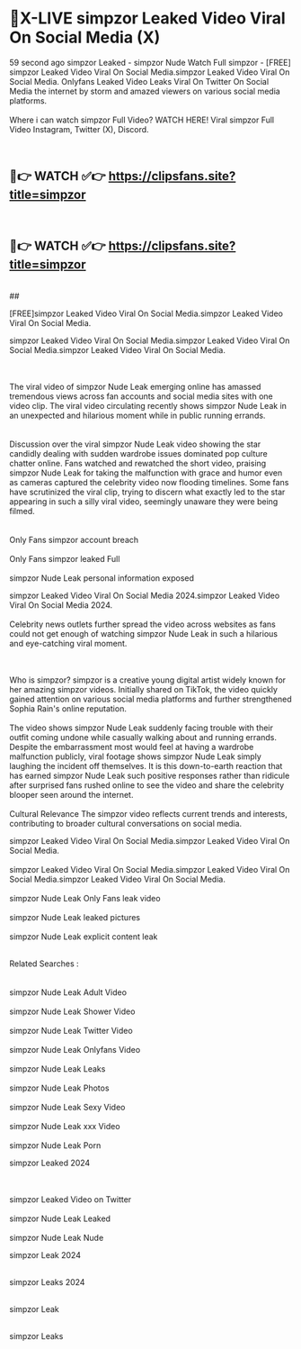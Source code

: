 # 🔴X-LIVE simpzor Leaked Video Viral On Social Media (X)<br>


59 second ago simpzor Leaked  - simpzor Nude  Watch Full simpzor - [FREE] simpzor Leaked Video Viral On Social Media.simpzor Leaked Video Viral On Social Media.   Onlyfans Leaked Video Leaks Viral On Twitter On Social Media the internet by storm and amazed viewers on various social media platforms. <br><br>
Where i can watch simpzor Full Video? WATCH HERE! Viral simpzor Full Video Instagram, Twitter (X), Discord. <br>


 <br>

##  🔴👉 WATCH ✅👉  <a href="https://clipsfans.site?title=simpzor&ref=git">https://clipsfans.site?title=simpzor</a> <br>
  <br>

##  🔴👉 WATCH ✅👉  <a href="https://clipsfans.site?title=simpzor&ref=git">https://clipsfans.site?title=simpzor</a> <br>
  <br>
  ##



[FREE]simpzor Leaked Video Viral On Social Media.simpzor Leaked Video Viral On Social Media. <br>

simpzor Leaked Video Viral On Social Media.simpzor Leaked Video Viral On Social Media.simpzor Leaked Video Viral On Social Media. <br>


  <br>

  <br>
The viral video of simpzor Nude Leak emerging online has amassed tremendous views across fan accounts and social media sites with one video clip. The viral video circulating recently shows simpzor Nude Leak in an unexpected and hilarious moment while in public running errands.<br>
<br>


<br>
Discussion over the viral simpzor Nude Leak video showing the star candidly dealing with sudden wardrobe issues dominated pop culture chatter online. Fans watched and rewatched the short video, praising simpzor Nude Leak for taking the malfunction with grace and humor even as cameras captured the celebrity video now flooding timelines. Some fans have scrutinized the viral clip, trying to discern what exactly led to the star appearing in such a silly viral video, seemingly unaware they were being filmed.<br>
<br>
<br> 
Only Fans simpzor account breach<br>
<br>
Only Fans simpzor leaked Full <br>
<br>
simpzor Nude Leak personal information exposed<br>

simpzor Leaked Video Viral On Social Media 2024.simpzor Leaked Video Viral On Social Media 2024. <br>
<br>
Celebrity news outlets further spread the video across websites as fans could not get enough of watching simpzor Nude Leak in such a hilarious and eye-catching viral moment.<br>
<br>

<br>
Who is simpzor? simpzor is a creative young digital artist widely known for her amazing simpzor videos. Initially shared on TikTok, the video quickly gained attention on various social media platforms and further strengthened Sophia Rain's online reputation.<br>
<br>
The video shows simpzor Nude Leak suddenly facing trouble with their outfit coming undone while casually walking about and running errands. Despite the embarrassment most would feel at having a wardrobe malfunction publicly, viral footage shows simpzor Nude Leak simply laughing the incident off themselves. It is this down-to-earth reaction that has earned simpzor Nude Leak such positive responses rather than ridicule after surprised fans rushed online to see the video and share the celebrity blooper seen around the internet.<br>
<br>
Cultural Relevance The simpzor video reflects current trends and interests, contributing to broader cultural conversations on social media.<br>

simpzor Leaked Video Viral On Social Media.simpzor Leaked Video Viral On Social Media.<br>
<br>
simpzor Leaked Video Viral On Social Media.simpzor Leaked Video Viral On Social Media.simpzor Leaked Video Viral On Social Media.<br>
<br>
simpzor Nude Leak Only Fans leak video<br>
<br>
simpzor Nude Leak leaked pictures<br>
<br>
simpzor Nude Leak explicit content leak<br>


<br>
Related Searches :<br>
<br>

<br>
simpzor Nude Leak Adult Video<br>
<br>
simpzor Nude Leak Shower Video<br>
<br>
simpzor Nude Leak Twitter Video<br>
<br>
simpzor Nude Leak Onlyfans Video<br>
<br>
simpzor Nude Leak Leaks<br>
<br>
simpzor Nude Leak Photos<br>

<br>
simpzor Nude Leak Sexy Video<br>
<br>
simpzor Nude Leak xxx Video<br>
<br>
simpzor Nude Leak Porn<br>

simpzor  Leaked 2024 <br> <br>
<br>

simpzor Leaked Video on Twitter <br>
<br>
simpzor Nude Leak Leaked<br>
<br>
simpzor Nude Leak Nude<br>


simpzor  Leak 2024 <br> <br>



simpzor  Leaks 2024 <br> <br>



 
simpzor  Leak<br> <br>



simpzor  Leaks<br> <br>





</p>




 



</p>










